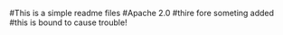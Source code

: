 #This is a simple readme files
#Apache 2.0
#thire fore someting added
#this is bound to cause trouble!

